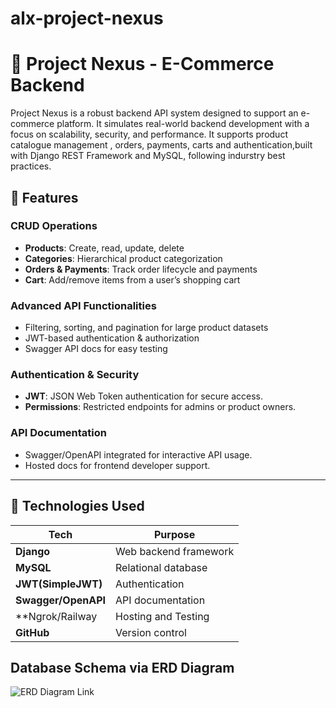 # alx-project-nexus

# 🛒 Project Nexus - E-Commerce Backend

Project Nexus is a robust backend API system designed to support an e-commerce platform. It simulates real-world backend development with a focus on scalability, security, and performance.
It supports product catalogue management , orders, payments, carts and authentication,built with Django REST Framework and MySQL, following indurstry best practices.


## 📌 Features

### CRUD Operations
- **Products**: Create, read, update, delete
- **Categories**: Hierarchical product categorization
- **Orders & Payments**: Track order lifecycle and payments
- **Cart**: Add/remove items from a user’s shopping cart

### Advanced API Functionalities
- Filtering, sorting, and pagination for large product datasets
- JWT-based authentication & authorization
- Swagger API docs for easy testing

### Authentication & Security
- **JWT**: JSON Web Token authentication for secure access.
- **Permissions**: Restricted endpoints for admins or product owners.

### API Documentation
- Swagger/OpenAPI integrated for interactive API usage.
- Hosted docs for frontend developer support.

---

## 🧪 Technologies Used

| Tech | Purpose |
|------|---------|
| **Django** | Web backend framework |
| **MySQL** | Relational database |
| **JWT(SimpleJWT)** | Authentication |
| **Swagger/OpenAPI** | API documentation |
| **Ngrok/Railway | Hosting and Testing |
| **GitHub** | Version control |


## Database Schema via ERD Diagram

![ERD Diagram  Link](https://drive.google.com/file/d/1SZtU0ZF4WOMjJBr7rzZNKRokxgvSdYS3/view?usp=sharing)





